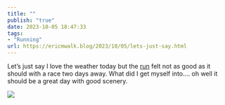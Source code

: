 ```yaml
---
title: ""
publish: "true"
date: 2023-10-05 18:47:33
tags:
- "Running"
url: https://ericmwalk.blog/2023/10/05/lets-just-say.html
---
```

Let’s just say I love the weather today but the [run](https://strava.com/activities/9982808906)  felt not as good as it should with a race two days away. What did I get myself into.... oh well it should be a great day with good scenery.

![](https://ericmwalk.blog/uploads/2023/c8534ef0-2ff9-49f2-8842-0e14e46baf07.jpg)